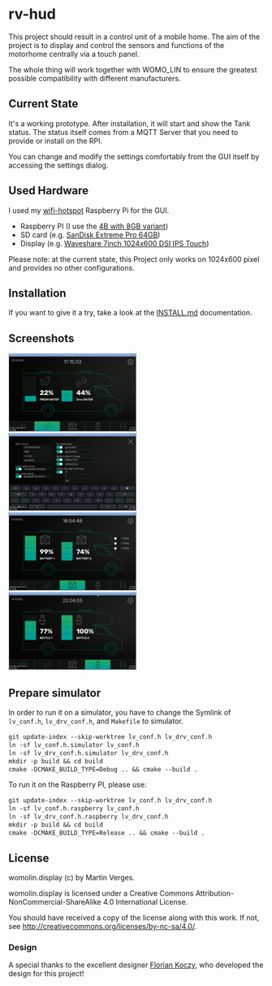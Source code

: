 # rv-hud

This project should result in a control unit of a mobile home. The aim of the project is to display and control the sensors and functions of the motorhome centrally via a touch panel.

The whole thing will work together with WOMO\_LIN to ensure the greatest possible compatibility with different manufacturers.

## Current State

It's a working prototype.
After installation, it will start and show the Tank status.
The status itself comes from a MQTT Server that you need to provide or install on the RPI.

You can change and modify the settings comfortably from the GUI itself by accessing the settings dialog.

## Used Hardware

I used my [wifi-hotspot](https://github.com/MartinVerges/wifi-HotSpot/) Raspberry Pi for the GUI.

- Raspberry PI (I use the [4B with 8GB variant](https://www.amazon.de/gp/product/B0899VXM8F))
- SD card (e.g. [SanDisk Extreme Pro 64GB](https://www.amazon.de/gp/product/B07G3GMRYF))
- Display (e.g. [Waveshare 7inch 1024x600 DSI IPS Touch](https://www.amazon.de/gp/product/B09QHYKY5R))

Please note: at the current state, this Project only works on 1024x600 pixel and provides no other configurations.

## Installation

If you want to give it a try, take a look at the [INSTALL.md](https://github.com/MartinVerges/womolin-display/blob/main/INSTALL.md) documentation.

## Screenshots

<img src="screenshots/mainscreen.png?raw=true" alt="Main Screen" width="50%">
<img src="screenshots/settings.png?raw=true" alt="Settings" width="50%">
<img src="screenshots/batteries.png?raw=true" alt="Battery state" width="50%">
<img src="screenshots/gas_level.png?raw=true" alt="Gas level" width="50%">

## Prepare simulator

In order to run it on a simulator, you have to change the Symlink of `lv_conf.h`, `lv_drv_conf.h`, and `Makefile` to simulator.

```
git update-index --skip-worktree lv_conf.h lv_drv_conf.h
ln -sf lv_conf.h.simulator lv_conf.h
ln -sf lv_drv_conf.h.simulator lv_drv_conf.h
mkdir -p build && cd build
cmake -DCMAKE_BUILD_TYPE=Debug .. && cmake --build .
```

To run it on the Raspberry PI, please use:
```
git update-index --skip-worktree lv_conf.h lv_drv_conf.h
ln -sf lv_conf.h.raspberry lv_conf.h
ln -sf lv_drv_conf.h.raspberry lv_drv_conf.h
mkdir -p build && cd build
cmake -DCMAKE_BUILD_TYPE=Release .. && cmake --build .
```

## License

womolin.display (c) by Martin Verges.

womolin.display is licensed under a Creative Commons Attribution-NonCommercial-ShareAlike 4.0 International License.

You should have received a copy of the license along with this work.
If not, see <http://creativecommons.org/licenses/by-nc-sa/4.0/>.

### Design

A special thanks to the excellent designer [Florian Koczy](https://koczy-design.de), who developed the design for this project!
